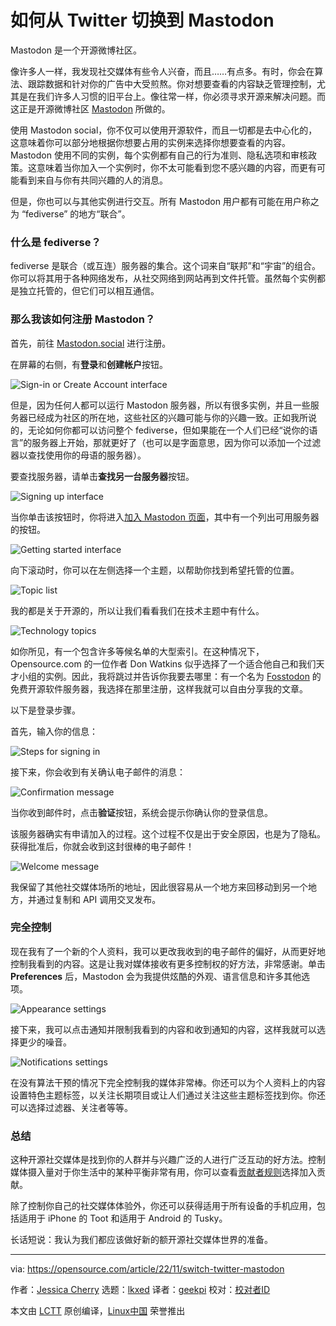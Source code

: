 [#]: subject: "How to switch from Twitter to Mastodon"
[#]: via: "https://opensource.com/article/22/11/switch-twitter-mastodon"
[#]: author: "Jessica Cherry https://opensource.com/users/cherrybomb"
[#]: collector: "lkxed"
[#]: translator: "geekpi"
[#]: reviewer: " "
[#]: publisher: " "
[#]: url: " "

如何从 Twitter 切换到 Mastodon
======

Mastodon 是一个开源微博社区。

像许多人一样，我发现社交媒体有些令人兴奋，而且……有点多。有时，你会在算法、跟踪数据和针对你的广告中大受煎熬。你对想要查看的内容缺乏管理控制，尤其是在我们许多人习惯的旧平台上。像往常一样，你必须寻求开源来解决问题。而这正是开源微博社区 [Mastodon][1] 所做的。

使用 Mastodon social，你不仅可以使用开源软件，而且一切都是去中心化的，这意味着你可以部分地根据你想要占用的实例来选择你想要查看的内容。 Mastodon 使用不同的实例，每个实例都有自己的行为准则、隐私选项和审核政策。这意味着当你加入一个实例时，你不太可能看到您不感兴趣的内容，而更有可能看到来自与你有共同兴趣的人的消息。

但是，你也可以与其他实例进行交互。所有 Mastodon 用户都有可能在用户称之为 “fediverse” 的地方“联合”。

### 什么是 fediverse？

fediverse 是联合（或互连）服务器的集合。这个词来自“联邦”和“宇宙”的组合。你可以将其用于各种网络发布，从社交网络到网站再到文件托管。虽然每个实例都是独立托管的，但它们可以相互通信。

### 那么我该如何注册 Mastodon？

首先，前往 [Mastodon.social][2] 进行注册。

在屏幕的右侧，有**登录**和**创建帐户**按钮。

![Sign-in or Create Account interface][3]

但是，因为任何人都可以运行 Mastodon 服务器，所以有很多实例，并且一些服务器已经成为社区的所在地，这些社区的兴趣可能与你的兴趣一致。正如我所说的，无论如何你都可以访问整个 fediverse，但如果能在一个人们已经“说你的语言”的服务器上开始，那就更好了（也可以是字面意思，因为你可以添加一个过滤器以查找使用你的母语的服务器）。

要查找服务器，请单击**查找另一台服务器**按钮。

![Signing up interface][4]

当你单击该按钮时，你将进入[加入 Mastodon 页面][5]，其中有一个列出可用服务器的按钮。

![Getting started interface][6]

向下滚动时，你可以在左侧选择一个主题，以帮助你找到希望托管的位置。

![Topic list][7]

我的都是关于开源的，所以让我们看看我们在技术主题中有什么。

![Technology topics][8]

如你所见，有一个包含许多等候名单的大型索引。在这种情况下，Opensource.com 的一位作者 Don Watkins 似乎选择了一个适合他自己和我们天才小组的实例。因此，我将跳过并告诉你我要去哪里：有一个名为 [Fosstodon][9] 的免费开源软件服务器，我选择在那里注册，这样我就可以自由分享我的文章。

以下是登录步骤。

首先，输入你的信息：

![Steps for signing in][10]

接下来，你会收到有关确认电子邮件的消息：

![Confirmation message][11]

当你收到邮件时，点击**验证**按钮，系统会提示你确认你的登录信息。

该服务器确实有申请加入的过程。这个过程不仅是出于安全原因，也是为了隐私。获得批准后，你就会收到这封很棒的电子邮件！

![Welcome message][12]

我保留了其他社交媒体场所的地址，因此很容易从一个地方来回移动到另一个地方，并通过复制和 API 调用交叉发布。

### 完全控制

现在我有了一个新的个人资料，我可以更改我收到的电子邮件的偏好，从而更好地控制我看到的内容。这是让我对媒体接收有更多控制权的好方法，非常感谢。单击 **Preferences** 后，Mastodon 会为我提供炫酷的外观、语言信息和许多其他选项。

![Appearance settings][13]

接下来，我可以点击通知并限制我看到的内容和收到通知的内容，这样我就可以选择更少的噪音。

![Notifications settings][14]

在没有算法干预的情况下完全控制我的媒体非常棒。你还可以为个人资料上的内容设置特色主题标签，以关注长期项目或让人们通过关注这些主题标签找到你。你还可以选择过滤器、关注者等等。

### 总结

这种开源社交媒体是找到你的人群并与兴趣广泛的人进行广泛互动的好方法。控制媒体摄入量对于你生活中的某种平衡非常有用，你可以查看[贡献者规则][15]选择加入贡献。

除了控制你自己的社交媒体体验外，你还可以获得适用于所有设备的手机应用，包括适用于 iPhone 的 Toot 和适用于 Android 的 Tusky。

长话短说：我认为我们都应该做好新的额开源社交媒体世界的准备。

--------------------------------------------------------------------------------

via: https://opensource.com/article/22/11/switch-twitter-mastodon

作者：[Jessica Cherry][a]
选题：[lkxed][b]
译者：[geekpi](https://github.com/geekpi)
校对：[校对者ID](https://github.com/校对者ID)

本文由 [LCTT](https://github.com/LCTT/TranslateProject) 原创编译，[Linux中国](https://linux.cn/) 荣誉推出

[a]: https://opensource.com/users/cherrybomb
[b]: https://github.com/lkxed
[1]: https://opensource.com/article/22/11/twitter-vs-mastodon
[2]: https://mastodon.social/
[3]: https://opensource.com/sites/default/files/2022-11/1signin-createaccount.png
[4]: https://opensource.com/sites/default/files/2022-11/2signingup.png
[5]: https://joinmastodon.org/servers
[6]: https://opensource.com/sites/default/files/2022-11/3gettingstarted.png
[7]: https://opensource.com/sites/default/files/2022-11/4topics.png
[8]: https://opensource.com/sites/default/files/2022-11/5techtopic.png
[9]: https://fosstodon.org/
[10]: https://opensource.com/sites/default/files/2022-11/6signin.jpg
[11]: https://opensource.com/sites/default/files/2022-11/7confirmation.png
[12]: https://opensource.com/sites/default/files/2022-11/8welcome.png
[13]: https://opensource.com/sites/default/files/2022-11/9appearance.png
[14]: https://opensource.com/sites/default/files/2022-11/10notifications.png
[15]: https://github.com/mastodon/mastodon/blob/main/CONTRIBUTING.md
